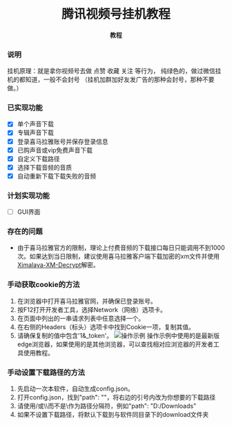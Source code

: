 <h1 align="center">腾讯视频号挂机教程</h1>
<h4 align="center">教程</h4>


### 说明

挂机原理：就是拿你视频号去做 点赞 收藏 关注 等行为， 纯绿色的，做过微信挂机的都知道，一般不会封号 （挂机加群加好友发广告的那种会封号，那种不要做。）

### 已实现功能

- [x] 单个声音下载
- [x] 专辑声音下载
- [x] 登录喜马拉雅账号并保存登录信息
- [x] 已购声音或vip免费声音下载
- [x] 自定义下载路径
- [x] 选择下载音频的音质
- [x] 自动重新下载下载失败的音频

### 计划实现功能

- [ ] GUI界面

### 存在的问题

- 由于喜马拉雅官方的限制，理论上付费音频的下载接口每日只能调用不到1000次。如果达到当日限制，建议使用喜马拉雅客户端下载加密的xm文件并使用[Ximalaya-XM-Decrypt](https://github.com/Diaoxiaozhang/Ximalaya-XM-Decrypt)解密。

### 手动获取cookie的方法

1. 在浏览器中打开喜马拉雅官网，并确保已登录账号。
2. 按F12打开开发者工具，选择Network（网络）选项卡。
3. 在页面中列出的一串请求列表中任意选择一个。
4. 在右侧的Headers（标头）选项卡中找到Cookie一项，复制其值。
5. 请确保复制的值中包含'1&_token'。
![操作示例](https://s2.loli.net/2023/04/20/rayiYUNEn2u7Q4D.png "操作示例")
操作示例中使用的是最新版edge浏览器，如果使用的是其他浏览器，可以查找相对应浏览器的开发者工具使用教程。

### 手动设置下载路径的方法

1. 先启动一次本软件，自动生成config.json。
2. 打开config.json，找到"path": ""，将右边的引号内改为你想要的下载路径
3. 请使用/或\\\\而不是\\作为路径分隔符，例如"path": "D:/Downloads"
4. 如果不设置下载路径，将默认下载到与软件同目录下的download文件夹



